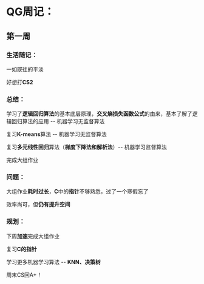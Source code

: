 # QG周记：

## 第一周

### 生活随记：

一如既往的平淡

好想打**CS2**

### 总结：

学习了**逻辑回归算法**的基本底层原理，**交叉熵损失函数公式**的由来，基本了解了逻辑回归算法的应用 -- 机器学习无监督算法

复习**K-means**算法 -- 机器学习无监督算法

复习**多元线性回归**算法（**梯度下降法和解析法**）-- 机器学习监督算法 

完成大组作业

### 问题：

大组作业**耗时过长**，**C**中的**指针**不够熟悉，过了一个寒假忘了

效率尚可，但**仍有提升空间**

### 规划：

下周**加速**完成大组作业

复习**C的指针**

学习更多机器学习算法 -- **KNN、决策树**

周末CS回A+！
